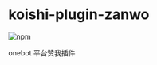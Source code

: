 # koishi-plugin-zanwo

[![npm](https://img.shields.io/npm/v/koishi-plugin-zanwo?style=flat-square)](https://www.npmjs.com/package/koishi-plugin-zanwo)

onebot 平台赞我插件
